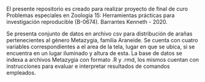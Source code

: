 El presente repositorio es creado para realizar proyecto de final de curo Problemas especiales en Zoología 15:
Herramientas prácticas para investigación reproducible (B-0674).
Barrantes Kenneth - 2020.

Se presenta conjunto de datos en archivo csv para distribución de arañas pertenecientes al género Metazygia, familia
Araneide. Se cuenta con cuatro variables correspondientes a el area de la tela, lugar en que se ubica, si se encuentra 
en un lugar iluminado y altura de esta.
La base de datos se indexa a archivos Metazygia con formato .R y .rmd, los mismos cuentan con instrucciones para 
evaluar e interpretar resultados de comandos empleados.